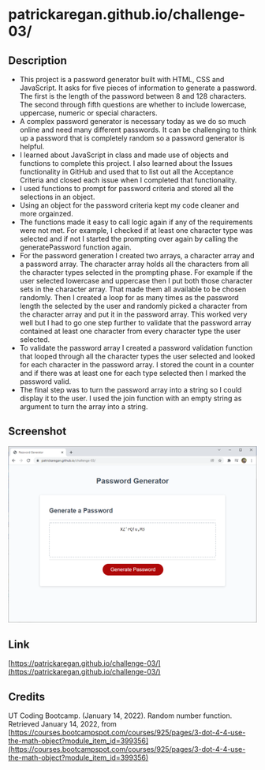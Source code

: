 # patrickaregan.github.io/challenge-03/

## Description
- This project is a password generator built with HTML, CSS and JavaScript. It asks for five
pieces of information to generate a password. The first is the length of the password between
8 and 128 characters. The second through fifth questions are whether to include lowercase,
uppercase, numeric or special characters.
- A complex password generator is necessary today as we do so much online and need many different
passwords. It can be challenging to think up a password that is completely random so a password generator
is helpful.
- I learned about JavaScript in class and made use of objects and functions to complete this project. I also learned about the Issues functionality in GitHub and used that to list out all the Acceptance Criteria and closed each issue when I completed that functionality.
- I used functions to prompt for password criteria and stored all the selections in an object.
- Using an object for the password criteria kept my code cleaner and more orgainzed.
- The functions made it easy to call logic again if any of the requirements were not met. For example, I checked if at least one character type was selected and if not I started the prompting over again by calling the generatePassword function again.
- For the password generation I created two arrays, a character array and a password array. The character array holds all the characters from all the character types selected in the prompting phase. For example if the user selected lowercase and uppercase then I put both those character sets in the character array. That made them all available to be chosen randomly. Then I created a loop for as many times as the password length the selected by the user and randomly picked a character from the character array and put it in the password array. This worked very well but I had to go one step further to validate that the password array contained at least one character from every character type the user selected.
- To validate the password array I created a password validation function that looped through all the character types the user selected and looked for each character in the password array. I stored the count in a counter and if there was at least one for each type selected then I marked the password valid.
- The final step was to turn the password array into a string so I could display it to the user. I used the join function with an empty string as argument to turn the array into a string.

## Screenshot
![Patrick Regan's Password Generator](assets/images/screenshot.png)


## Link
[https://patrickaregan.github.io/challenge-03/](https://patrickaregan.github.io/challenge-03/)

## Credits

UT Coding Bootcamp. (January 14, 2022). Random number function.
Retrieved January 14, 2022,
from [https://courses.bootcampspot.com/courses/925/pages/3-dot-4-4-use-the-math-object?module_item_id=399356](https://courses.bootcampspot.com/courses/925/pages/3-dot-4-4-use-the-math-object?module_item_id=399356)